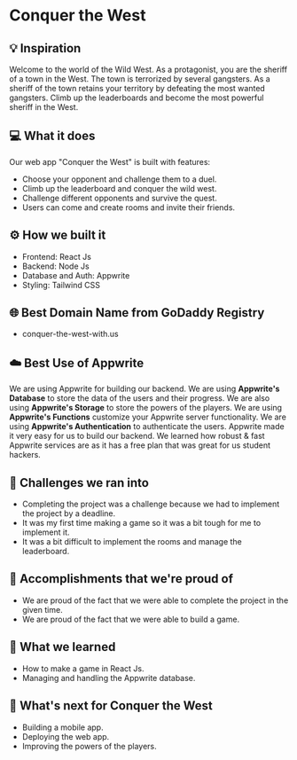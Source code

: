 # Conquer the West

## 💡 Inspiration

Welcome to the world of the Wild West. As a protagonist, you are the sheriff of a town in the West. The town is terrorized by several gangsters. As a sheriff of the town retains your territory by defeating the most wanted gangsters. Climb up the leaderboards and become the most powerful sheriff in the West.

## 💻 What it does

Our web app "Conquer the West" is built with features:

- Choose your opponent and challenge them to a duel.
- Climb up the leaderboard and conquer the wild west.
- Challenge different opponents and survive the quest.
- Users can come and create rooms and invite their friends.

## ⚙️ How we built it

- Frontend: React Js
- Backend: Node Js
- Database and Auth: Appwrite
- Styling: Tailwind CSS

## 🌐 Best Domain Name from GoDaddy Registry

- conquer-the-west-with.us

## ☁️ Best Use of Appwrite

We are using Appwrite for building our backend. We are using **Appwrite's Database** to store the data of the users and their progress. We are also using **Appwrite's Storage** to store the powers of the players. We are using **Appwrite's Functions** customize your Appwrite server functionality. We are using **Appwrite's Authentication** to authenticate the users. Appwrite made it very easy for us to build our backend. We learned how robust & fast Appwrite services are as it has a free plan that was great for us student hackers.

## 🧠 Challenges we ran into

- Completing the project was a challenge because we had to implement the project by a deadline.
- It was my first time making a game so it was a bit tough for me to implement it.
- It was a bit difficult to implement the rooms and manage the leaderboard.

## 🏅 Accomplishments that we're proud of

- We are proud of the fact that we were able to complete the project in the given time.
- We are proud of the fact that we were able to build a game.

## 📖 What we learned
- How to make a game in React Js.
- Managing and handling the Appwrite database.

## 🚀 What's next for Conquer the West
- Building a mobile app.
- Deploying the web app.
- Improving the powers of the players.
